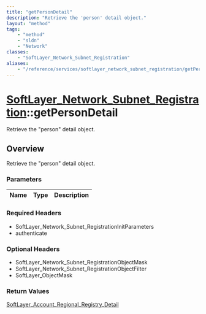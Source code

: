 ```yaml
---
title: "getPersonDetail"
description: "Retrieve the 'person' detail object."
layout: "method"
tags:
    - "method"
    - "sldn"
    - "Network"
classes:
    - "SoftLayer_Network_Subnet_Registration"
aliases:
    - "/reference/services/softlayer_network_subnet_registration/getPersonDetail"
---
```

# [SoftLayer_Network_Subnet_Registration](/reference/services/SoftLayer_Network_Subnet_Registration)::getPersonDetail

Retrieve the "person" detail object.


## Overview 
Retrieve the "person" detail object.

### Parameters 
|Name | Type | Description |
| --- | --- | --- |


### Required Headers
* SoftLayer_Network_Subnet_RegistrationInitParameters
* authenticate

### Optional Headers
* SoftLayer_Network_Subnet_RegistrationObjectMask
* SoftLayer_Network_Subnet_RegistrationObjectFilter
* SoftLayer_ObjectMask

### Return Values
<a href='/reference/datatypes/SoftLayer_Account_Regional_Registry_Detail'>SoftLayer_Account_Regional_Registry_Detail </a>

